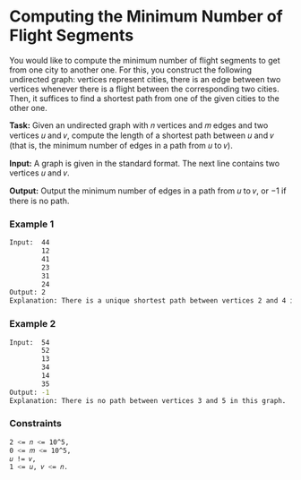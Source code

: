 # Computing the Minimum Number of Flight Segments

You would like to compute the minimum number of flight segments to get from one city to another one. For
this, you construct the following undirected graph: vertices represent cities, there is an edge between two
vertices whenever there is a flight between the corresponding two cities. Then, it suffices to find a shortest
path from one of the given cities to the other one.

**Task:** Given an undirected graph with 𝑛 vertices and 𝑚 edges and two vertices 𝑢 and 𝑣, compute the length
of a shortest path between 𝑢 and 𝑣 (that is, the minimum number of edges in a path from 𝑢 to 𝑣).

**Input:** A graph is given in the standard format. The next line contains two vertices 𝑢 and 𝑣.

**Output:** Output the minimum number of edges in a path from 𝑢 to 𝑣, or −1 if there is no path.

### Example 1
```sh
Input:  44
        12
        41
        23
        31
        24
Output: 2
Explanation: There is a unique shortest path between vertices 2 and 4 in this graph: 2 −> 1 −> 4.
```

### Example 2
```sh
Input:  54
        52
        13
        34
        14
        35
Output: -1
Explanation: There is no path between vertices 3 and 5 in this graph.
```

### Constraints
```sh
2 <= 𝑛 <= 10^5, 
0 <= 𝑚 <= 10^5, 
𝑢 != 𝑣, 
1 <= 𝑢, 𝑣 <= 𝑛.
```

